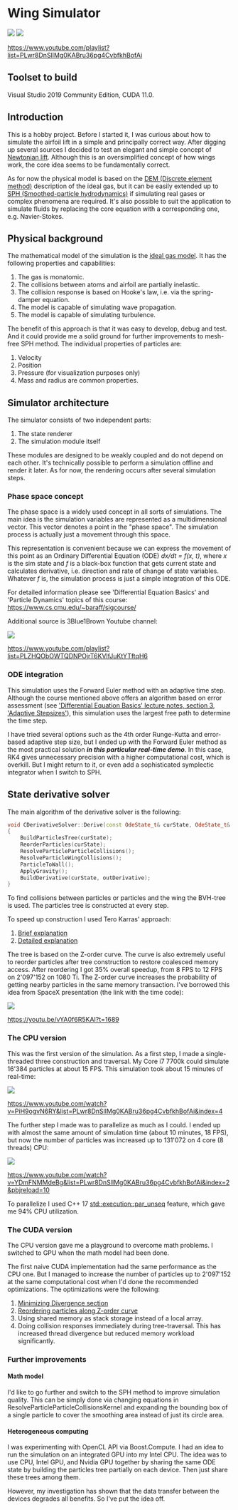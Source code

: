 # Wing Simulator

[![](https://img.youtube.com/vi/XeFrCLoRJak/0.jpg)](https://youtu.be/XeFrCLoRJak)
[![](https://img.youtube.com/vi/6w9DpvgZ6_Q/0.jpg)](https://youtu.be/6w9DpvgZ6_Q)

https://www.youtube.com/playlist?list=PLwr8DnSlIMg0KABru36pg4CvbfkhBofAi

## Toolset to build

Visual Studio 2019 Community Edition, CUDA 11.0.

## Introduction

This is a hobby project. Before I started it, I was curious about how to simulate the airfoil lift in a simple and principally correct way.
After digging up several sources I decided to test an elegant and simple concept of [Newtonian lift](https://www.grc.nasa.gov/www/k-12/airplane/bernnew.html).
Although this is an oversimplified concept of how wings work, the core idea seems to be fundamentally correct.

As for now the physical model is based on the [DEM (Discrete element method)](https://en.wikipedia.org/wiki/Discrete_element_method) description of the ideal gas,
but it can be easily extended up to [SPH (Smoothed-particle hydrodynamics)](https://en.wikipedia.org/wiki/Smoothed-particle_hydrodynamics)
if simulating real gases or complex phenomena are required.
It's also possible to suit the application to simulate fluids by replacing the core equation with a corresponding one, e.g. Navier-Stokes.

## Physical background

The mathematical model of the simulation is the [ideal gas model](https://en.wikipedia.org/wiki/Ideal_gas). It has the following properties and capabilities:

  1. The gas is monatomic.
  1. The collisions between atoms and airfoil are partially inelastic.
  1. The collision response is based on Hooke's law, i.e. via the spring-damper equation.
  1. The model is capable of simulating wave propagation.
  1. The model is capable of simulating turbulence.

The benefit of this approach is that it was easy to develop, debug and test. And it could provide me a solid ground for further improvements to mesh-free SPH method.
The individual properties of particles are:

  1. Velocity
  1. Position
  1. Pressure (for visualization purposes only)
  1. Mass and radius are common properties.

## Simulator architecture

The simulator consists of two independent parts:

  1. The state renderer
  1. The simulation module itself

These modules are designed to be weakly coupled and do not depend on each other. It's technically possible to perform a simulation offline and render it later.
As for now, the rendering occurs after several simulation steps.

### Phase space concept

The phase space is a widely used concept in all sorts of simulations. The main idea is the simulation variables are represented as a multidimensional vector.
This vector denotes a point in the "phase space". The simulation process is actually just a movement through this space.

This representation is convenient because we can express the movement of this point as an Ordinary Differential Equation (ODE) *dx/dt = f(x, t)*,
where *x* is the sim state and *f* is a black-box function that gets current state and calculates derivative,
i.e. direction and rate of change of state variables.
Whatever *f* is, the simulation process is just a simple integration of this ODE.

For detailed information please see 'Differential Equation Basics' and 'Particle  Dynamics' topics of this course: https://www.cs.cmu.edu/~baraff/sigcourse/

Additional source is 3Blue1Brown Youtube channel:

[![](https://img.youtube.com/vi/p_di4Zn4wz4/0.jpg)](https://www.youtube.com/playlist?list=PLZHQObOWTQDNPOjrT6KVlfJuKtYTftqH6)

https://www.youtube.com/playlist?list=PLZHQObOWTQDNPOjrT6KVlfJuKtYTftqH6

### ODE integration

This simulation uses the Forward Euler method with an adaptive time step. Although the course mentioned above offers an algorithm based on error assessment
(see ['Differential Equation Basics' lecture notes, section 3, 'Adaptive Stepsizes'](https://www.cs.cmu.edu/~baraff/sigcourse/notesb.pdf)),
this simulation uses the largest free path to determine the time step.

I have tried several options such as the 4th order Runge-Kutta and error-based adaptive step size, but I ended up with the Forward Euler method as the most practical solution ___in this particular real-time demo___.
In this case, RK4 gives unnecessary precision with a higher computational cost, which is overkill. But I might return to it, or even add a sophisticated symplectic integrator when I switch to SPH.

## State derivative solver

The main algorithm of the derivative solver is the following:
```C++
void CDerivativeSolver::Derive(const OdeState_t& curState, OdeState_t& outDerivative)
{
    BuildParticlesTree(curState);
    ReorderParticles(curState);
    ResolveParticleParticleCollisions();
    ResolveParticleWingCollisions();
    ParticleToWall();
    ApplyGravity();
    BuildDerivative(curState, outDerivative);
}
```

To find collisions between particles or particles and the wing the BVH-tree is used. The particles tree is constructed at every step.

To speed up construction I used Tero Karras' approach:

  1. [Brief explanation](https://devblogs.nvidia.com/thinking-parallel-part-iii-tree-construction-gpu/)
  1. [Detailed explanation](https://devblogs.nvidia.com/wp-content/uploads/2012/11/karras2012hpg_paper.pdf)

The tree is based on the Z-order curve. The curve is also extremely useful to reorder particles after tree construction to restore coalesced memory access.
After reordering I got 35% overall speedup, from 8 FPS to 12 FPS on 2'097'152 on 1080 Ti. The Z-order curve increases the probability of getting nearby particles in the same memory transaction.
I've borrowed this idea from SpaceX presentation (the link with the time code):

[![](http://img.youtube.com/vi/vYA0f6R5KAI/0.jpg)](https://youtu.be/vYA0f6R5KAI?t=1689)

https://youtu.be/vYA0f6R5KAI?t=1689

### The CPU version
This was the first version of the simulation. As a first step, I made a single-threaded three construction and traversal. My Core i7 7700k could simulate 16'384 particles at about 15 FPS.
This simulation took about 15 minutes of real-time:

[![](https://img.youtube.com/vi/PiH9ogvN6RY/0.jpg)](https://www.youtube.com/watch?v=PiH9ogvN6RY&list=PLwr8DnSlIMg0KABru36pg4CvbfkhBofAi&index=4)

https://www.youtube.com/watch?v=PiH9ogvN6RY&list=PLwr8DnSlIMg0KABru36pg4CvbfkhBofAi&index=4

The further step I made was to parallelize as much as I could. I ended up with almost the same amount of simulation time (about 10 minutes, 18 FPS),
but now the number of particles was increased up to 131'072 on 4 core (8 threads) CPU:

[![](https://img.youtube.com/vi/YDmFNMMdeBg/0.jpg)](https://www.youtube.com/watch?v=YDmFNMMdeBg&list=PLwr8DnSlIMg0KABru36pg4CvbfkhBofAi&index=2&pbjreload=10)

https://www.youtube.com/watch?v=YDmFNMMdeBg&list=PLwr8DnSlIMg0KABru36pg4CvbfkhBofAi&index=2&pbjreload=10

To parallelize I used C++ 17 [std::execution::par_unseq](https://en.cppreference.com/w/cpp/algorithm/execution_policy_tag) feature, which gave me 94% CPU utilization.

### The CUDA version

The CPU version gave me a playground to overcome math problems. I switched to GPU when the math model had been done.

The first naive CUDA implementation had the same performance as the CPU one. But I managed to increase the number of particles up to 2'097'152 at the same computational cost when I'd done the recommended optimizations.
The optimizations were the following:

  1. [Minimizing Divergence section](https://devblogs.nvidia.com/thinking-parallel-part-ii-tree-traversal-gpu/)
  1. [Reordering particles along Z-order curve](https://youtu.be/vYA0f6R5KAI?t=1689)
  1. Using shared memory as stack storage instead of a local array.
  1. Doing collision responses immediately during tree-traversal. This has increased thread divergence but reduced memory workload significantly.

### Further improvements

#### Math model
I'd like to go further and switch to the SPH method to improve simulation quality.
This can be simply done via changing equations in ResolveParticleParticleCollisionsKernel and expanding the bounding box of a single particle to cover the smoothing area instead of just its circle area.

#### Heterogeneous computing

I was experimenting with OpenCL API via Boost.Compute.
I had an idea to run the simulation on an integrated GPU into my Intel CPU. The idea was to use CPU, Intel GPU, and Nvidia GPU together by sharing the same ODE state by building the particles tree partially on each device.
Then just share these trees among them.

However, my investigation has shown that the data transfer between the devices degrades all benefits. So I've put the idea off.
